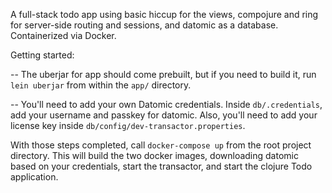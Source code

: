 A full-stack todo app using basic hiccup for the views, compojure and ring for server-side routing and sessions, and datomic as a database. Containerized via Docker.

Getting started: 

  -- The uberjar for app should come prebuilt, but if you need to build it, run `lein uberjar` from within the `app/` directory.

  -- You'll need to add your own Datomic credentials. Inside `db/.credentials`, add your username and passkey for datomic. Also, you'll need to add your license key inside `db/config/dev-transactor.properties`.

With those steps completed, call `docker-compose up` from the root project directory. This will build the two docker images, downloading datomic based on your credentials, start the transactor, and start the clojure Todo application.
